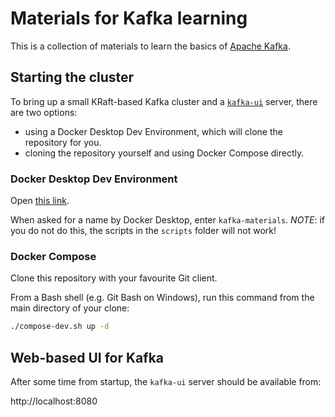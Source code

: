 # Materials for Kafka learning

This is a collection of materials to learn the basics of [Apache Kafka](https://kafka.apache.org/).

## Starting the cluster

To bring up a small KRaft-based Kafka cluster and a [`kafka-ui`](https://github.com/provectus/kafka-ui) server, there are two options:

- using a Docker Desktop Dev Environment, which will clone the repository for you.
- cloning the repository yourself and using Docker Compose directly.

### Docker Desktop Dev Environment

Open [this link](https://open.docker.com/dashboard/dev-envs?url=https://github.com/agarciadom/kafka-materials/tree/main).

When asked for a name by Docker Desktop, enter `kafka-materials`.
*NOTE*: if you do not do this, the scripts in the `scripts` folder will not work!

### Docker Compose

Clone this repository with your favourite Git client.

From a Bash shell (e.g. Git Bash on Windows), run this command from the main directory of your clone:

```sh
./compose-dev.sh up -d
```

## Web-based UI for Kafka

After some time from startup, the `kafka-ui` server should be available from:

http://localhost:8080
